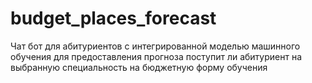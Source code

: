 # budget_places_forecast
Чат бот для абитуриентов с интегрированной моделью машинного обучения для предоставления прогноза поступит ли абитуриент на выбранную специальность на бюджетную форму обучения
